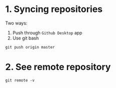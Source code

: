 # 1. Syncing repositories
Two ways:
1. Push through `Github Desktop` app
2. Use git bash
```
git push origin master
```

# 2. See remote repository
```
git remote -v
```

